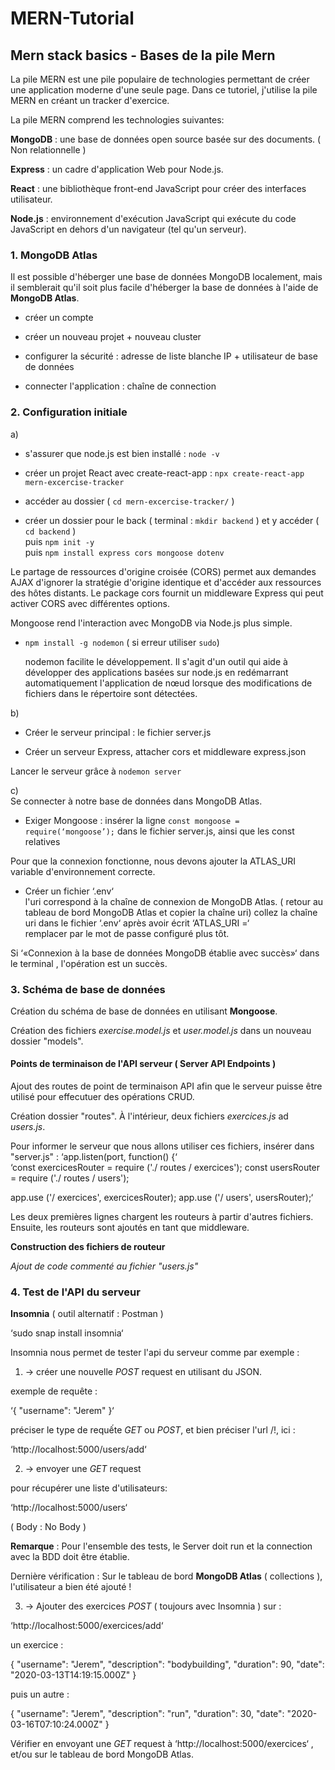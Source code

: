 # MERN-Tutorial

## Mern stack basics - Bases de la pile Mern 

La pile MERN est une pile populaire de technologies permettant de créer une application moderne d'une seule page. Dans ce tutoriel, j'utilise la pile MERN en créant un tracker d'exercice.  

La pile MERN comprend les technologies suivantes:  

**MongoDB** : une base de données open source basée sur des documents. ( Non relationnelle )  

**Express** : un cadre d'application Web pour Node.js.  

**React** : une bibliothèque front-end JavaScript pour créer des interfaces utilisateur.  

**Node.js** : environnement d'exécution JavaScript qui exécute du code JavaScript en dehors d'un navigateur (tel qu'un serveur).  


### 1. MongoDB Atlas

Il est possible d'héberger une base de données MongoDB localement, 
mais il semblerait qu'il soit plus facile d'héberger la base de données à l'aide de **MongoDB Atlas**.

- créer un compte  

- créer un nouveau projet + nouveau cluster  

- configurer la sécurité : adresse de liste blanche IP + utilisateur de base de données  

- connecter l'application : chaîne de connection  
  

### 2. Configuration initiale

a)  
- s'assurer que node.js est bien installé : `node -v`  

- créer un projet React avec create-react-app : `npx create-react-app mern-excercise-tracker`

- accéder au dossier ( `cd mern-excercise-tracker/` ) 

- créer un dossier pour le back ( terminal : `mkdir backend` ) et y accéder ( `cd backend` )   
puis `npm init -y`  
puis `npm install express cors mongoose dotenv`
  
Le partage de ressources d'origine croisée (CORS) permet aux demandes AJAX d'ignorer la stratégie d'origine identique et d'accéder aux ressources des hôtes distants. Le package cors fournit un middleware Express qui peut activer CORS avec différentes options. 

Mongoose rend l'interaction avec MongoDB via Node.js plus simple.  

- `npm install -g nodemon`  ( si erreur utiliser `sudo`)
  
  nodemon facilite le développement. Il s'agit d'un outil qui aide à développer des applications basées sur node.js en redémarrant automatiquement l'application de nœud lorsque des modifications de fichiers dans le répertoire sont détectées.  
    
      
b)  
- Créer le serveur principal : le fichier server.js  

- Créer un serveur Express, attacher cors et middleware express.json  
  
Lancer le serveur grâce à `nodemon server`  
    
c)  
Se connecter à notre base de données dans MongoDB Atlas.  
- Exiger Mongoose : insérer la ligne `const mongoose = require(‘mongoose’);` dans le fichier server.js, ainsi que les const relatives   
  
Pour que la connexion fonctionne, nous devons ajouter la ATLAS_URI variable d'environnement correcte.  
   
- Créer un fichier ‘.env‘  
l'uri correspond à la chaîne de connexion de MongoDB Atlas. ( retour au tableau de bord MongoDB Atlas et copier la chaîne uri)
collez la chaîne uri dans le fichier ‘.env‘ après avoir écrit ‘ATLAS_URI =‘  
remplacer <password> par le mot de passe configuré plus tôt.  
  
Si ‘«Connexion à la base de données MongoDB établie avec succès»‘ dans le terminal , l'opération est un succès.
  

### 3. Schéma de base de données  

Création du schéma de base de données en utilisant **Mongoose**.  

Création des fichiers *exercise.model.js* et *user.model.js* dans un nouveau dossier "models".  

#### Points de terminaison de l'API serveur ( Server API Endpoints )

Ajout des routes de point de terminaison API afin que le serveur puisse être utilisé pour effecutuer des opérations CRUD.  

Création dossier "routes". À l'intérieur, deux fichiers *exercices.js* ad *users.js*.  

Pour informer le serveur que nous allons utiliser ces fichiers,  insérer dans "server.js" : 
‘app.listen(port, function() {‘  
‘const exercicesRouter = require ('./ routes / exercices'); 
const usersRouter = require ('./ routes / users'); 

app.use ('/ exercices', exercicesRouter); 
app.use ('/ users', usersRouter);‘  

Les deux premières lignes chargent les routeurs à partir d'autres fichiers. Ensuite, les routeurs sont ajoutés en tant que middleware.

**Construction des fichiers de routeur**  

*Ajout de code commenté au fichier "users.js"*


### 4. Test de l'API du serveur

**Insomnia** ( outil alternatif : Postman )  

‘sudo snap install insomnia‘  

Insomnia nous permet de tester l'api du serveur comme par exemple :  

1) -> créer une nouvelle *POST* request en utilisant du JSON.  

exemple de requête :  

‘{
 "username": "Jerem"
}‘  

préciser le type de requếte *GET* ou *POST*, et bien préciser l'url /!\, ici :  

‘http://localhost:5000/users/add‘  


2) -> envoyer une *GET* request  

pour récupérer une liste d'utilisateurs:  

‘http://localhost:5000/users‘

( Body : No Body )  

**Remarque** : Pour l'ensemble des tests, le Server doit run et la connection avec la BDD doit être établie.  

Dernière vérification : Sur le tableau de bord **MongoDB Atlas** ( collections ), l'utilisateur a bien été ajouté !  

3) -> Ajouter des exercices *POST* ( toujours avec Insomnia ) sur :  

‘http://localhost:5000/exercices/add‘  

un exercice :  

{ 
"username": "Jerem", 
"description": "bodybuilding", 
"duration": 90, 
"date": "2020-03-13T14:19:15.000Z" 
}  

puis un autre :  

{
 "username": "Jerem",
 "description": "run",
 "duration": 30,
 "date": "2020-03-16T07:10:24.000Z"
} 

Vérifier en envoyant une *GET* request à ‘http://localhost:5000/exercices‘ , et/ou sur le tableau de bord MongoDB Atlas.